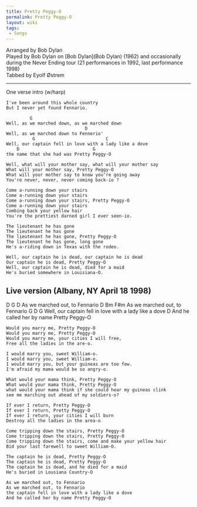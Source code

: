 ```yaml
---
title: Pretty Peggy-O
permalink: Pretty Peggy-O
layout: wiki
tags:
 - Songs
---
```


Arranged by Bob Dylan  
Played by Bob Dylan on [Bob Dylan](Bob Dylan) (1962) and
occasionally during the Never Ending tour (21 performances in 1992, last
performance 1998)  
Tabbed by Eyolf Østrem

* * * * *

One verse intro (w/harp)

    I've been around this whole country
    But I never yet found Fennario.

             G
    Well, as we marched down, as we marched down
                                  D
    Well, as we marched down to Fennerio'
              G                           C
    Well, our captain fell in love with a lady like a dove
        D                            G
    the name that she had was Pretty Peggy-O

    Well, what will your mother say, what will your mother say
    What will your mother say, Pretty Peggy-O
    What will your mother say to know you're going away
    You're never, never, never coming back-io ?

    Come a-running down your stairs
    Come a-running down your stairs
    Come a-running down your stairs, Pretty Peggy-O
    Come a-running down your stairs
    Combing back your yellow hair
    You're the prettiest darned girl I ever seen-io.

    The lieutenant he has gone
    The lieutenant he has gone
    The lieutenant he has gone, Pretty Peggy-O
    The lieutenant he has gone, long gone
    He's a-riding down in Texas with the rodeo.

    Well, our captain he is dead, our captain he is dead
    Our captain he is dead, Pretty Peggy-O
    Well, our captain he is dead, died for a maid
    He's buried somewhere in Louisiana-O.

<h2 class="songversion">
Live version (Albany, NY April 18 1998)

</h2>
    D             G                  D
    As we marched out, to Fennario
       D          Bm          F#m
    As we marched out, to Fennario
              G               D                      G
    Well, our captain fell in love with a lady like a dove
                                     D
    And he called her by name Pretty Peggy-O

    Would you marry me, Pretty Peggy-O
    Would you marry me, Pretty Peggy-O
    Would you marry me, your cities I will free,
    Free all the ladies in the are-o.

    I would marry you, sweet William-o.
    I would marry you, sweet William-o.
    I would marry you, but your guineas are too few.
    I'm afraid my mama would be so angry-o.

    What would your mama think, Pretty Peggy-O
    What would your mama think, Pretty Peggy-O
    what would your mama think if she could hear my guineas clink
    see me marching out ahead of my soldiers-o?

    If ever I return, Pretty Peggy-O
    If ever I return, Pretty Peggy-O
    If ever I return, your cities I will burn
    Destroy all the ladies in the area-o

    Come tripping down the stairs, Pretty Peggy-O
    Come tripping down the stairs, Pretty Peggy-O
    Come tripping down the stairs, come and make your yellow hair
    Bid your last farewell to sweet William-O.

    The captain he is dead, Pretty Peggy-O
    The captain he is dead, Pretty Peggy-O
    The captain he is dead, and he died for a maid
    He's buried in Lousiana Country-O

    As we marched out, to Fennario
    As we marched out, to Fennario
    the captain fell in love with a lady like a dove
    And he called her by name Pretty Peggy-O
